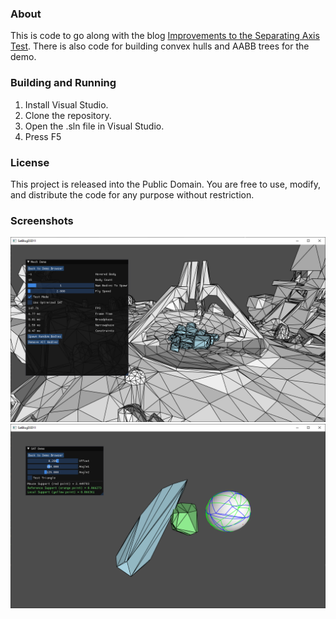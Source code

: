 
### About

This is code to go along with the blog [Improvements to the Separating Axis Test](https://cairno.substack.com/p/improvements-to-the-separating-axis).
There is also code for building convex hulls and AABB trees for the demo.


### Building and Running
1. Install Visual Studio.
1. Clone the repository.
1. Open the .sln file in Visual Studio.
1. Press F5

### License
This project is released into the Public Domain. You are free to use, modify, and distribute the code for any purpose without restriction.

### Screenshots

![Mesh Demo](/screenshots/mesh_demo.png?raw=true)
![SAT Demo](/screenshots/sat_demo.png?raw=true)
